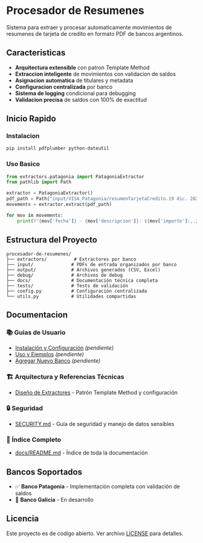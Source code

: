 ﻿# Procesador de Resumenes

Sistema para extraer y procesar automaticamente movimientos de resumenes de tarjeta de credito en formato PDF de bancos argentinos.

## Caracteristicas

- **Arquitectura extensible** con patron Template Method
- **Extraccion inteligente** de movimientos con validacion de saldos
- **Asignacion automatica** de titulares y metadata
- **Configuracion centralizada** por banco
- **Sistema de logging** condicional para debugging
- **Validacion precisa** de saldos con 100% de exactitud

## Inicio Rapido

### Instalacion

```bash
pip install pdfplumber python-dateutil
```

### Uso Basico

```python
from extractors.patagonia import PatagoniaExtractor
from pathlib import Path

extractor = PatagoniaExtractor()
pdf_path = Path("input/VISA_Patagonia/resumenTarjetaCredito.19 dic. 2024.pdf")
movements = extractor.extract(pdf_path)

for mov in movements:
    print(f"{mov['fecha']} - {mov['descripcion']}: ${mov['importe']:,.2f}")
```

## Estructura del Proyecto

```
procesador-de-resumenes/
├── extractors/          # Extractores por banco
├── input/              # PDFs de entrada organizados por banco
├── output/             # Archivos generados (CSV, Excel)
├── debug/              # Archivos de debug
├── docs/               # Documentación técnica completa
├── tests/              # Tests de validación
├── config.py           # Configuración centralizada
└── utils.py            # Utilidades compartidas
```

## Documentacion

### 📚 Guias de Usuario
- [Instalación y Configuración](docs/guias/instalacion.md) *(pendiente)*
- [Uso y Ejemplos](docs/guias/uso.md) *(pendiente)*
- [Agregar Nuevo Banco](docs/guias/agregar-banco.md) *(pendiente)*

### 🏗️ Arquitectura y Referencias Técnicas
- [Diseño de Extractores](docs/referencias/arquitectura-extractores.md) - Patrón Template Method y configuración

### 🔒 Seguridad
- [SECURITY.md](SECURITY.md) - Guía de seguridad y manejo de datos sensibles

### 📖 Índice Completo
- [docs/README.md](docs/README.md) - Índice de toda la documentación

## Bancos Soportados

- ✅ **Banco Patagonia** - Implementación completa con validación de saldos
- 🚧 **Banco Galicia** - En desarrollo

## Licencia

Este proyecto es de codigo abierto. Ver archivo [LICENSE](LICENSE) para detalles.
